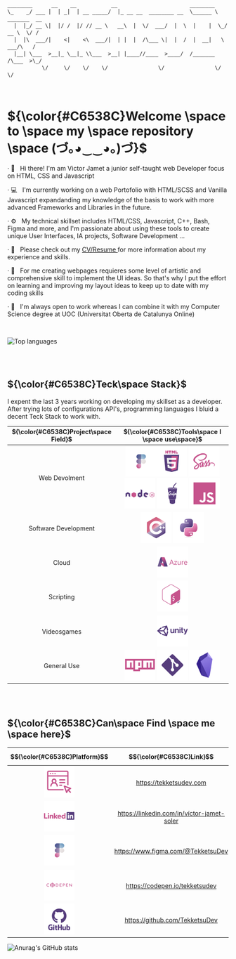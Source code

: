 ```
________      __    __           __                       ________               
\_    _/ ___ |  | _|  | __ _____/  |_ __ __  ________ __  \______ \   _______  __
  |  |_/ __ \|  |/ /  |/ // __ \   __\  |  \/  ___/  |  \  |    |  \_/ __ \  \/ /
  |  |\  ___/|    <|    <\  ___/|  | |  |  /\___ \|  |  /  |  __|   \  ___/\   / 
  |__| \___  >__|_ \__|_ \\___  >__| |____//____  >____/  /_______  /\___  >\_/  
           \/     \/    \/    \/                \/                \/     \/      
```
<br>

# ${\color{#C6538C}Welcome \space to \space my \space repository \space (づ｡◕‿‿◕｡)づ}$

<p>· 👾  &nbsp; Hi there! I'm am Victor Jamet a junior self-taught web Developer focus on HTML, CSS and Javascript </p>
<p>· 💻 &nbsp; I'm currently working on a web Portofolio with HTML/SCSS and Vanilla Javascript expandanding my knowledge of the basis to work with more advanced Frameworks and Libraries in the future.</p>
<p>· ⚙️ &nbsp; My technical skillset includes HTML/CSS, Javascript, C++, Bash, Figma and more, and I'm passionate about using these tools to create unique User Interfaces, IA projects, Software Development ... </p>
<p>· 📄 &nbsp; Please check out my <a href="https://drive.google.com/file/d/1Gh4q_RSMQUjufm2Qrm-QesiBepiZ79rO/view?usp=share_link"> CV/Resume </a> for more information about my experience and skills.</p>
<p>· 🎨 &nbsp; For me creating webpages requieres some level of artistic and comprehensive skill to implement the UI ideas. So that's why I put the effort on learning and improving my layout ideas to keep up to date with my coding skills</p>
<p>· 💼 &nbsp; I'm always open to work whereas I can combine it with my  Computer Science degree at UOC (Universitat Oberta de Catalunya Online)</p>

<br>

![Top languages](https://github-readme-stats.vercel.app/api/top-langs/?username=tekketsudev&theme=dracula&show_icons=true)


<br>

<br>

## ${\color{#C6538C}Teck\space Stack}$
I expent the last 3 years working on developing my skillset as a developer. After trying lots of configurations API's, programming languages I bluid a decent Teck Stack to work with.


| ${\color{#C6538C}Project\space Field}$ | ${\color{#C6538C}Tools\space I \space use\space}$ |
|:---------------:|:-------------:|
| Web Devolment   | <img src="./img/icon-figma.png" alt="figma"><img src="./img/icon-html5.png" alt="html5"/>  <img src="./img/icon-sass.png" alt="sass"/>  <img alt="nodejs" src="./img/icon-nodejs.png"/>  <img src="./img/icon-gulp.png" alt="gulp"/>  <img src="./img/icon-javascript.png" alt="javascript"/>|
| Software Development |<img alt="cplusplus" src="./img/icon-cplusplus.png">  <img alt="python" src="./img/icon-python.png"> |
| Cloud | <img src="./img/icon-azure.png"> |
| Scripting | <img src="./img/icon-bash.png"> |
|Videosgames|<img src="./img/icon-unity.png"/>|
|General Use| <img alt="npm" src="./img/icon-npm.png">  <img alt="git" src="./img/icon-git.png">  <img alt="obsidian" src="./img/icon-obsidian.png">|

<br>

<br>

## ${\color{#C6538C}Can\space Find \space me \space here}$


| $${\color{#C6538C}Platform}$$ | $${\color{#C6538C}Link}$$|
| :-----------: | :-----------: |
| <img src="./img/icon-portofolio.png"> | https://tekketsudev.com |
| <img src="./img/icon-linkedin.png"> | https://linkedin.com/in/víctor-jamet-soler |
| <img src="./img/icon-figma.png"> | https://www.figma.com/@TekketsuDev |
| <img src="./img/icon-codepen.png"> | https://codepen.io/tekketsudev |
| <img src="./img/icon-github.png"> | https://github.com/TekketsuDev |

![Anurag's GitHub stats](https://github-readme-stats.vercel.app/api?username=tekketsudev&show_icons=true&theme=radical)